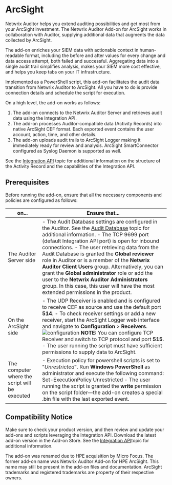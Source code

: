 # ArcSight

Netwrix Auditor helps you extend auditing possibilities and get most from your ArcSight investment.
The Netwrix Auditor Add-on for ArcSight works in collaboration with Auditor, supplying additional
data that augments the data collected by ArcSight.

The add-on enriches your SIEM data with actionable context in human-readable format, including the
before and after values for every change and data access attempt, both failed and successful.
Aggregating data into a single audit trail simplifies analysis, makes your SIEM more cost effective,
and helps you keep tabs on your IT infrastructure.

Implemented as a PowerShell script, this add-on facilitates the audit data transition from Netwrix
Auditor to ArcSight. All you have to do is provide connection details and schedule the script for
execution.

On a high level, the add-on works as follows:

1. The add-on connects to the Netwrix Auditor Server and retrieves audit data using the Integration
   API.
2. The add-on processes Auditor-compatible data (Activity Records) into native ArcSight CEF format.
   Each exported event contains the user account, action, time, and other details.
3. The add-on uploads audit trails to ArcSight Logger making it immediately ready for review and
   analysis. ArcSight SmartConnector configured as Syslog Daemon is supported as well.

See the [Integration API](/docs/auditor/10.6/auditor/api/overview.md) topic for additional
information on the structure of the Activity Record and the capabilities of the Integration API.

## Prerequisites

Before running the add-on, ensure that all the necessary components and policies are configured as
follows:

| on...                                          | Ensure that...                                                                                                                                                                                                                                                                                                                                                                                                                                                                                                                                                                                                                                              |
| ---------------------------------------------- | ----------------------------------------------------------------------------------------------------------------------------------------------------------------------------------------------------------------------------------------------------------------------------------------------------------------------------------------------------------------------------------------------------------------------------------------------------------------------------------------------------------------------------------------------------------------------------------------------------------------------------------------------------------- |
| The Auditor Server side                        | - The Audit Database settings are configured in the Auditor. See the [Audit Database](/docs/auditor/10.6/auditor/admin/settings/auditdatabase.md) topic for additional information. - The TCP 9699 port (default Integration API port) is open for inbound connections. - The user retrieving data from the Audit Database is granted the **Global reviewer** role in Auditor or is a member of the **Netwrix Auditor Client Users** group. Alternatively, you can grant the **Global administrator** role or add the user to the **Netwrix Auditor Administrators** group. In this case, this user will have the most extended permissions in the product. |
| On the ArcSight side                           | - The UDP Receiver is enabled and is configured to receive CEF as source and use the default port **514**. - To check receiver settings or add a new receiver, start the ArcSight Logger web interface and navigate to **Configuration** > **Receivers**. ![configuration](/img/versioned_docs/privilegesecure_4.1/privilegesecure/accessmanagement/enduser/configuration.webp) **NOTE:** You can configure TCP Receiver and switch to TCP protocol and port **515**. - The user running the script must have sufficient permissions to supply data to ArcSight.                                                                                            |
| The computer where the script will be executed | - Execution policy for powershell scripts is set to "_Unrestricted_". Run **Windows PowerShell** as administrator and execute the following command: Set-ExecutionPolicy Unrestricted - The user running the script is granted the **write** permission on the script folder—the add-on creates a special .bin file with the last exported event.                                                                                                                                                                                                                                                                                                           |

## Compatibility Notice

Make sure to check your product version, and then review and update your add-ons and scripts
leveraging the Integration API. Download the latest add-on version in the Add-on Store. See the
[Integration API](/docs/auditor/10.6/auditor/api/overview.md)topic for additional
information.

The add-on was renamed due to HPE acquisition by Micro Focus. The former add-on name was Netwrix
Auditor Add-on for HPE ArcSight. This name may still be present in the add-on files and
documentation. ArcSight trademarks and registered trademarks are property of their respective
owners.
